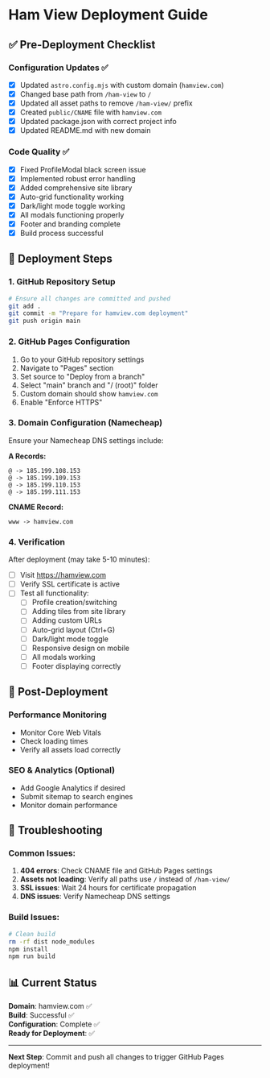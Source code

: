 # Ham View Deployment Guide

## ✅ Pre-Deployment Checklist

### Configuration Updates ✅
- [x] Updated `astro.config.mjs` with custom domain (`hamview.com`)
- [x] Changed base path from `/ham-view` to `/`
- [x] Updated all asset paths to remove `/ham-view/` prefix
- [x] Created `public/CNAME` file with `hamview.com`
- [x] Updated package.json with correct project info
- [x] Updated README.md with new domain

### Code Quality ✅
- [x] Fixed ProfileModal black screen issue
- [x] Implemented robust error handling
- [x] Added comprehensive site library
- [x] Auto-grid functionality working
- [x] Dark/light mode toggle working
- [x] All modals functioning properly
- [x] Footer and branding complete
- [x] Build process successful

## 🚀 Deployment Steps

### 1. GitHub Repository Setup
```bash
# Ensure all changes are committed and pushed
git add .
git commit -m "Prepare for hamview.com deployment"
git push origin main
```

### 2. GitHub Pages Configuration
1. Go to your GitHub repository settings
2. Navigate to "Pages" section
3. Set source to "Deploy from a branch"
4. Select "main" branch and "/ (root)" folder
5. Custom domain should show `hamview.com`
6. Enable "Enforce HTTPS"

### 3. Domain Configuration (Namecheap)
Ensure your Namecheap DNS settings include:

**A Records:**
```
@ -> 185.199.108.153
@ -> 185.199.109.153
@ -> 185.199.110.153
@ -> 185.199.111.153
```

**CNAME Record:**
```
www -> hamview.com
```

### 4. Verification
After deployment (may take 5-10 minutes):
- [ ] Visit https://hamview.com
- [ ] Verify SSL certificate is active
- [ ] Test all functionality:
  - [ ] Profile creation/switching
  - [ ] Adding tiles from site library
  - [ ] Adding custom URLs
  - [ ] Auto-grid layout (Ctrl+G)
  - [ ] Dark/light mode toggle
  - [ ] Responsive design on mobile
  - [ ] All modals working
  - [ ] Footer displaying correctly

## 🔧 Post-Deployment

### Performance Monitoring
- Monitor Core Web Vitals
- Check loading times
- Verify all assets load correctly

### SEO & Analytics (Optional)
- Add Google Analytics if desired
- Submit sitemap to search engines
- Monitor domain performance

## 🐛 Troubleshooting

### Common Issues:
1. **404 errors**: Check CNAME file and GitHub Pages settings
2. **Assets not loading**: Verify all paths use `/` instead of `/ham-view/`
3. **SSL issues**: Wait 24 hours for certificate propagation
4. **DNS issues**: Verify Namecheap DNS settings

### Build Issues:
```bash
# Clean build
rm -rf dist node_modules
npm install
npm run build
```

## 📊 Current Status

**Domain**: hamview.com ✅  
**Build**: Successful ✅  
**Configuration**: Complete ✅  
**Ready for Deployment**: ✅

---

**Next Step**: Commit and push all changes to trigger GitHub Pages deployment!
